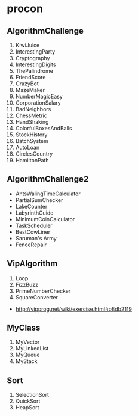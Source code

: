 procon
======

## AlgorithmChallenge
1. KiwiJuice
2. InterestingParty
3. Cryptography
4. InterestingDigits
5. ThePalindrome
6. FriendScore
7. CrazyBot
8. MazeMaker
9. NumberMagicEasy
10. CorporationSalary
11. BadNeighbors
12. ChessMetric
13. HandShaking
14. ColorfulBoxesAndBalls
15. StockHistory
16. BatchSystem
17. AutoLoan
18. CirclesCountry
19. HamiltonPath

## AlgorithmChallenge2
- AntsWalingTimeCalculator
- PartialSumChecker
- LakeCounter
- LabyrinthGuide
- MinimumCoinCalculator
- TaskScheduler
- BestCowLiner
- Saruman's Army
- FenceRepair

## VipAlgorithm
1. Loop
2. FizzBuzz
3. PrimeNumberChecker
4. SquareConverter
- http://vipprog.net/wiki/exercise.html#o8db2119

## MyClass
1. MyVector
2. MyLinkedList
3. MyQueue
4. MyStack

## Sort
1. SelectionSort
2. QuickSort
3. HeapSort

